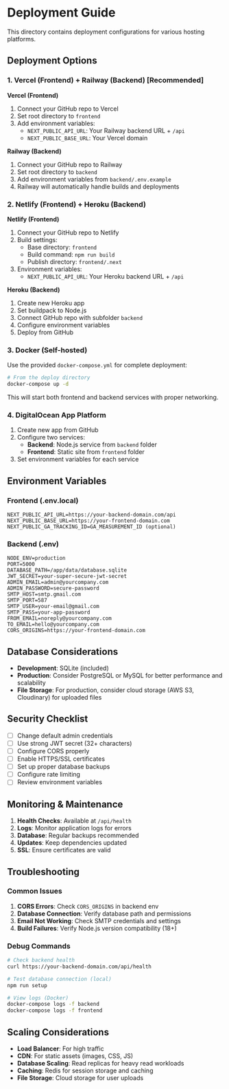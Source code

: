 # Deployment Guide

This directory contains deployment configurations for various hosting platforms.

## Deployment Options

### 1. Vercel (Frontend) + Railway (Backend) [Recommended]

**Vercel (Frontend)**
1. Connect your GitHub repo to Vercel
2. Set root directory to `frontend`
3. Add environment variables:
   - `NEXT_PUBLIC_API_URL`: Your Railway backend URL + `/api`
   - `NEXT_PUBLIC_BASE_URL`: Your Vercel domain

**Railway (Backend)**
1. Connect your GitHub repo to Railway
2. Set root directory to `backend`
3. Add environment variables from `backend/.env.example`
4. Railway will automatically handle builds and deployments

### 2. Netlify (Frontend) + Heroku (Backend)

**Netlify (Frontend)**
1. Connect your GitHub repo to Netlify
2. Build settings: 
   - Base directory: `frontend`
   - Build command: `npm run build`
   - Publish directory: `frontend/.next`
3. Environment variables:
   - `NEXT_PUBLIC_API_URL`: Your Heroku backend URL + `/api`

**Heroku (Backend)**
1. Create new Heroku app
2. Set buildpack to Node.js
3. Connect GitHub repo with subfolder `backend`
4. Configure environment variables
5. Deploy from GitHub

### 3. Docker (Self-hosted)

Use the provided `docker-compose.yml` for complete deployment:

```bash
# From the deploy directory
docker-compose up -d
```

This will start both frontend and backend services with proper networking.

### 4. DigitalOcean App Platform

1. Create new app from GitHub
2. Configure two services:
   - **Backend**: Node.js service from `backend` folder
   - **Frontend**: Static site from `frontend` folder
3. Set environment variables for each service

## Environment Variables

### Frontend (.env.local)
```
NEXT_PUBLIC_API_URL=https://your-backend-domain.com/api
NEXT_PUBLIC_BASE_URL=https://your-frontend-domain.com
NEXT_PUBLIC_GA_TRACKING_ID=GA_MEASUREMENT_ID (optional)
```

### Backend (.env)
```
NODE_ENV=production
PORT=5000
DATABASE_PATH=/app/data/database.sqlite
JWT_SECRET=your-super-secure-jwt-secret
ADMIN_EMAIL=admin@yourcompany.com
ADMIN_PASSWORD=secure-password
SMTP_HOST=smtp.gmail.com
SMTP_PORT=587
SMTP_USER=your-email@gmail.com
SMTP_PASS=your-app-password
FROM_EMAIL=noreply@yourcompany.com
TO_EMAIL=hello@yourcompany.com
CORS_ORIGINS=https://your-frontend-domain.com
```

## Database Considerations

- **Development**: SQLite (included)
- **Production**: Consider PostgreSQL or MySQL for better performance and scalability
- **File Storage**: For production, consider cloud storage (AWS S3, Cloudinary) for uploaded files

## Security Checklist

- [ ] Change default admin credentials
- [ ] Use strong JWT secret (32+ characters)
- [ ] Configure CORS properly
- [ ] Enable HTTPS/SSL certificates
- [ ] Set up proper database backups
- [ ] Configure rate limiting
- [ ] Review environment variables

## Monitoring & Maintenance

1. **Health Checks**: Available at `/api/health`
2. **Logs**: Monitor application logs for errors
3. **Database**: Regular backups recommended
4. **Updates**: Keep dependencies updated
5. **SSL**: Ensure certificates are valid

## Troubleshooting

### Common Issues

1. **CORS Errors**: Check `CORS_ORIGINS` in backend env
2. **Database Connection**: Verify database path and permissions
3. **Email Not Working**: Check SMTP credentials and settings
4. **Build Failures**: Verify Node.js version compatibility (18+)

### Debug Commands

```bash
# Check backend health
curl https://your-backend-domain.com/api/health

# Test database connection (local)
npm run setup

# View logs (Docker)
docker-compose logs -f backend
docker-compose logs -f frontend
```

## Scaling Considerations

- **Load Balancer**: For high traffic
- **CDN**: For static assets (images, CSS, JS)
- **Database Scaling**: Read replicas for heavy read workloads
- **Caching**: Redis for session storage and caching
- **File Storage**: Cloud storage for user uploads